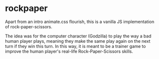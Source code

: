 # rockpaper

Apart from an intro animate.css flourish, this is a vanilla JS implementation of rock-paper-scissors.  

The idea was for the computer character (Godzilla) to play the way a bad human player plays, meaning they make the same play again on the next turn if they win this turn. In this way, it is meant to be a trainer game to improve the human player's real-life Rock-Paper-Scissors skills.

